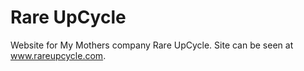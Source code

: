 # Rare UpCycle
Website for My Mothers company Rare UpCycle. Site can be seen at www.rareupcycle.com.
